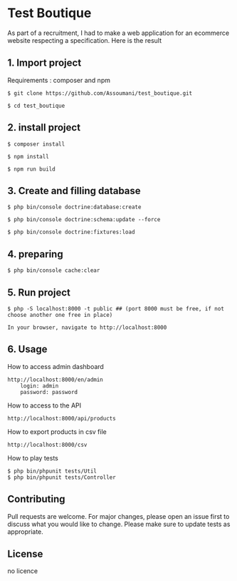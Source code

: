 # Test Boutique

As part of a recruitment, I had to make a web application for an ecommerce website respecting a specification. Here is the result

## 1. Import project

Requirements : composer and npm

```
$ git clone https://github.com/Assoumani/test_boutique.git
```
```
$ cd test_boutique
```

## 2. install project

```
$ composer install
```
```
$ npm install
```
```
$ npm run build
```

## 3. Create and filling database

```
$ php bin/console doctrine:database:create
```
```
$ php bin/console doctrine:schema:update --force
```
```
$ php bin/console doctrine:fixtures:load
```

## 4. preparing

```
$ php bin/console cache:clear
```

## 5. Run project

```
$ php -S localhost:8000 -t public ## (port 8000 must be free, if not choose another one free in place)
```
```
In your browser, navigate to http://localhost:8000
```


## 6. Usage
How to access admin dashboard 
```
http://localhost:8000/en/admin
    login: admin
    password: password
```
How to access to the API
```
http://localhost:8000/api/products
```
How to export products in csv file
```
http://localhost:8000/csv
```
How to play tests
```
$ php bin/phpunit tests/Util
$ php bin/phpunit tests/Controller
```

## Contributing
Pull requests are welcome. For major changes, please open an issue first to discuss what you would like to change.
Please make sure to update tests as appropriate.

## License
no licence
